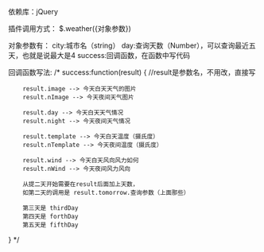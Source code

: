 依赖库：jQuery


插件调用方式：
$.weather({对象参数})


对象参数有：
city:城市名（string）
day:查询天数（Number），可以查询最近五天，也就是说最大是4
success:回调函数，在函数中写代码


回调函数写法:	
/*
success:function(result) {
	//result是参数名，不用改，直接写

		result.image --> 今天白天天气的图片
		result.nImage --> 今天夜间天气图片

		result.day --> 今天白天天气情况
		result.night --> 今天夜间天气情况

		result.template --> 今天白天温度（摄氏度）
		result.nTemplate --> 今天夜间温度（摄氏度）

		result.wind --> 今天白天风向风力如何
		result.nWind --> 今天夜间风力风向

		从提二天开始需要在result后面加上天数，
		如第二天的调用是 result.tomorrow.查询参数（上面那些）

		第三天是 thirdDay
		第四天是 forthDay
		第五天是 fifthDay

}
*/